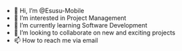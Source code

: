 - 👋 Hi, I’m @Esusu-Mobile
- 👀 I’m interested in Project Management
- 🌱 I’m currently learning Software Development
- 💞️ I’m looking to collaborate on new and exciting projects
- 📫 How to reach me via email

<!---
Esusu-Mobile/Esusu-Mobile is a ✨ special ✨ repository because its `README.md` (this file) appears on your GitHub profile.
You can click the Preview link to take a look at your changes.
--->
